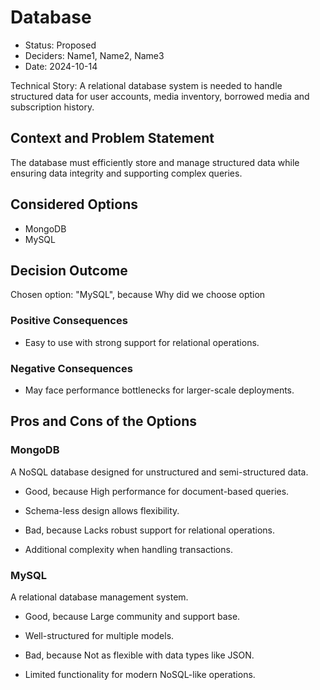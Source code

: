 # Database

* Status: Proposed
* Deciders: Name1, Name2, Name3
* Date: 2024-10-14

Technical Story: A relational database system is needed to handle structured data for user accounts, media inventory, borrowed media and subscription history.

## Context and Problem Statement

The database must efficiently store and manage structured data while ensuring data integrity and supporting complex queries.

## Considered Options

* MongoDB
* MySQL

## Decision Outcome

Chosen option: "MySQL", because Why did we choose option

### Positive Consequences

* Easy to use with strong support for relational operations.

### Negative Consequences

* May face performance bottlenecks for larger-scale deployments.

## Pros and Cons of the Options

### MongoDB

A NoSQL database designed for unstructured and semi-structured data.

* Good, because High performance for document-based queries.
- Schema-less design allows flexibility.
* Bad, because Lacks robust support for relational operations.
- Additional complexity when handling transactions.

### MySQL

A relational database management system.

* Good, because Large community and support base.
- Well-structured for multiple models.
* Bad, because Not as flexible with data types like JSON.
- Limited functionality for modern NoSQL-like operations.
